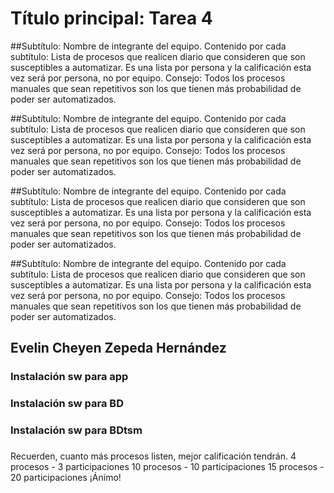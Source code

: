 # Título principal: Tarea 4 


##Subtítulo: Nombre de integrante del equipo. 
Contenido por cada subtítulo: Lista de procesos que realicen diario que consideren que son susceptibles a automatizar. Es una lista por persona y la calificación esta vez será por persona, no por equipo. 
Consejo: Todos los procesos manuales que sean repetitivos son los que tienen más probabilidad de poder ser automatizados.


##Subtítulo: Nombre de integrante del equipo. 
Contenido por cada subtítulo: Lista de procesos que realicen diario que consideren que son susceptibles a automatizar. Es una lista por persona y la calificación esta vez será por persona, no por equipo. 
Consejo: Todos los procesos manuales que sean repetitivos son los que tienen más probabilidad de poder ser automatizados.


##Subtítulo: Nombre de integrante del equipo. 
Contenido por cada subtítulo: Lista de procesos que realicen diario que consideren que son susceptibles a automatizar. Es una lista por persona y la calificación esta vez será por persona, no por equipo. 
Consejo: Todos los procesos manuales que sean repetitivos son los que tienen más probabilidad de poder ser automatizados.


##Subtítulo: Nombre de integrante del equipo. 
Contenido por cada subtítulo: Lista de procesos que realicen diario que consideren que son susceptibles a automatizar. Es una lista por persona y la calificación esta vez será por persona, no por equipo. 
Consejo: Todos los procesos manuales que sean repetitivos son los que tienen más probabilidad de poder ser automatizados.


## Evelin Cheyen Zepeda Hernández

### Instalación sw para app
### Instalación sw para BD
### Instalación sw para BDtsm
### 
###



Recuerden, cuanto más procesos listen, mejor calificación tendrán.
4 procesos - 3 participaciones
10 procesos - 10 participaciones
15 procesos - 20 participaciones
¡Ánimo!
